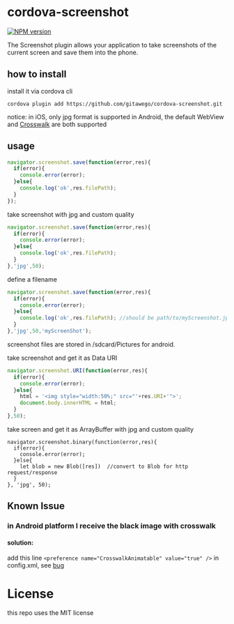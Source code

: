cordova-screenshot
==================

[![NPM version](http://img.shields.io/npm/v/com.darktalker.cordova.screenshot.svg?style=flat)](https://www.npmjs.com/package/com.darktalker.cordova.screenshot)


The Screenshot plugin allows your application to take screenshots of the current screen and save them into the phone.

## how to install

install it via cordova cli

```
cordova plugin add https://github.com/gitawego/cordova-screenshot.git
```

notice:
in iOS, only jpg format is supported
in Android, the default WebView and [Crosswalk](https://crosswalk-project.org/documentation/cordova.html) are both supported

## usage


```js
navigator.screenshot.save(function(error,res){
  if(error){
    console.error(error);
  }else{
    console.log('ok',res.filePath);
  }
});
```
take screenshot with jpg and custom quality
```js
navigator.screenshot.save(function(error,res){
  if(error){
    console.error(error);
  }else{
    console.log('ok',res.filePath);
  }
},'jpg',50);
```

define a filename
```js
navigator.screenshot.save(function(error,res){
  if(error){
    console.error(error);
  }else{
    console.log('ok',res.filePath); //should be path/to/myScreenshot.jpg
  }
},'jpg',50,'myScreenShot');
```

screenshot files are stored in /sdcard/Pictures for android.

take screenshot and get it as Data URI
```js
navigator.screenshot.URI(function(error,res){
  if(error){
    console.error(error);
  }else{
    html = '<img style="width:50%;" src="'+res.URI+'">';
    document.body.innerHTML = html;
  }
},50);
```

take screen and get it as ArrayBuffer with jpg and custom quality
```
navigator.screenshot.binary(function(error,res){
  if(error){
    console.error(error);
  }else{
    let blob = new Blob([res])  //convert to Blob for http request/response
  }
}, 'jpg', 50);
```

## Known Issue
### in Android platform I receive the black image with crosswalk 
#### solution: 

add this line ``<preference name="CrosswalkAnimatable" value="true" />`` in config.xml, see [bug](https://crosswalk-project.org/jira/browse/XWALK-2233)


License
=========
this repo uses the MIT license
